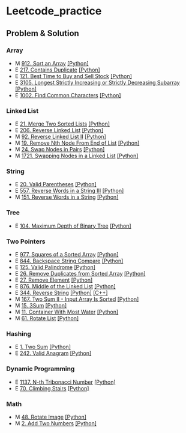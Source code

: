 # Leetcode_practice
## Problem & Solution

### Array
- M [912. Sort an Array](https://leetcode.com/problems/sort-an-array) [[Python]](https://github.com/jackywi2/Leetcode_practice/blob/main/Solution/0912.py)
- E [217. Contains Duplicate](https://leetcode.com/problems/contains-duplicate/?envType=problem-list-v2&envId=9p9flu17) [[Python]](https://github.com/jackywi2/Leetcode_practice/blob/main/Solution/0217.py)
- E [121. Best Time to Buy and Sell Stock](https://leetcode.com/problems/best-time-to-buy-and-sell-stock/description/) [[Python]](https://github.com/jackywi2/Leetcode_practice/blob/main/Solution/0121.py)
- E [3105. Longest Strictly Increasing or Strictly Decreasing Subarray](https://leetcode.com/problems/longest-strictly-increasing-or-strictly-decreasing-subarray/description/) [[Python]](https://github.com/jackywi2/Leetcode_practice/blob/main/Solution/3105.py)
- E [1002. Find Common Characters](https://leetcode.com/problems/find-common-characters/description/) [[Python]](https://github.com/jackywi2/Leetcode_practice/blob/main/Solution/1002.py)

### Linked List
- E [21. Merge Two Sorted Lists](https://leetcode.com/problems/merge-two-sorted-lists/?ref=secondlife.tw) [[Python]](https://github.com/jackywi2/Leetcode_practice/blob/main/Solution/0021.py)
- E [206. Reverse Linked List](https://leetcode.com/problems/reverse-linked-list/description/) [[Python]](https://github.com/jackywi2/Leetcode_practice/blob/main/Solution/0206.py)
- M [92. Reverse Linked List II](https://leetcode.com/problems/reverse-linked-list-ii/description/) [[Python]](https://github.com/jackywi2/Leetcode_practice/blob/main/Solution/0092.py)
- M [19. Remove Nth Node From End of List](https://leetcode.com/problems/remove-nth-node-from-end-of-list/description/) [[Python]](https://github.com/jackywi2/Leetcode_practice/blob/main/Solution/0019.py)
- M [24. Swap Nodes in Pairs](https://leetcode.com/problems/swap-nodes-in-pairs/description/) [[Python]](https://github.com/jackywi2/Leetcode_practice/blob/main/Solution/0024.py)
- M [1721. Swapping Nodes in a Linked List](https://leetcode.com/problems/swapping-nodes-in-a-linked-list/description/) [[Python]](https://github.com/jackywi2/Leetcode_practice/blob/main/Solution/1721.py)
 
### String
- E [20. Valid Parentheses](https://leetcode.com/problems/valid-parentheses/description/?ref=secondlife.tw) [[Python]](https://github.com/jackywi2/Leetcode_practice/blob/main/Solution/0020.py)
- E [557. Reverse Words in a String III](https://leetcode.com/problems/reverse-words-in-a-string-iii/description/) [[Python]](https://github.com/jackywi2/Leetcode_practice/blob/main/Solution/0557.py)
- M [151. Reverse Words in a String](https://leetcode.com/problems/reverse-words-in-a-string/description/) [[Python]](https://github.com/jackywi2/Leetcode_practice/blob/main/Solution/0151.py)

### Tree
- E [104. Maximum Depth of Binary Tree](https://leetcode.com/problems/maximum-depth-of-binary-tree/description/) [[Python]](https://github.com/jackywi2/Leetcode_practice/blob/main/Solution/0104.py)

### Two Pointers
- E [977. Squares of a Sorted Array](https://leetcode.com/problems/squares-of-a-sorted-array/?ref=secondlife.tw) [[Python]](https://github.com/jackywi2/Leetcode_practice/blob/main/Solution/0977.py)
- E [844. Backspace String Compare](https://leetcode.com/problems/backspace-string-compare/?ref=secondlife.tw) [[Python]](http://github.com/jackywi2/Leetcode_practice/blob/main/Solution/0844.py)
- E [125. Valid Palindrome](https://leetcode.com/problems/valid-palindrome/?ref=secondlife.tw) [[Python]](https://github.com/jackywi2/Leetcode_practice/blob/main/Solution/0125.py)
- E [26. Remove Duplicates from Sorted Array](https://leetcode.com/problems/remove-duplicates-from-sorted-array/?envType=problem-list-v2&envId=two-pointers) [[Python]](https://github.com/jackywi2/Leetcode_practice/blob/main/Solution/0026.py)
- E [27. Remove Element](https://leetcode.com/problems/remove-element/description/?envType=problem-list-v2&envId=two-pointers) [[Python]](https://github.com/jackywi2/Leetcode_practice/blob/main/Solution/0027.py)
- E [876. Middle of the Linked List](https://leetcode.com/problems/middle-of-the-linked-list/description/) [[Python]](https://github.com/jackywi2/Leetcode_practice/blob/main/Solution/0876.py)
- E [344. Reverse String](https://leetcode.com/problems/reverse-string/description/) [[Python]](https://github.com/jackywi2/Leetcode_practice/blob/main/Solution/0344.py) [[C++]]()
- M [167. Two Sum II - Input Array Is Sorted](https://leetcode.com/problems/two-sum-ii-input-array-is-sorted/?ref=secondlife.tw) [[Python]](https://github.com/jackywi2/Leetcode_practice/blob/main/Solution/0167.py)
- M [15. 3Sum](https://leetcode.com/problems/3sum/?ref=secondlife.tw) [[Python]](https://github.com/jackywi2/Leetcode_practice/blob/main/Solution/0015.py)
- M [11. Container With Most Water](https://leetcode.com/problems/container-with-most-water/?ref=secondlife.tw) [[Python]](https://github.com/jackywi2/Leetcode_practice/blob/main/Solution/0011.py)
- M [61. Rotate List](https://leetcode.com/problems/rotate-list/description/?envType=problem-list-v2&envId=two-pointers) [[Python]](https://github.com/jackywi2/Leetcode_practice/blob/main/Solution/0061.py)

### Hashing
- E [1. Two Sum](https://leetcode.com/problems/two-sum/?ref=secondlife.tw) [[Python]](https://github.com/jackywi2/Leetcode_practice/blob/main/Solution/0001.py)
- E [242. Valid Anagram](https://leetcode.com/problems/valid-anagram/description/?envType=problem-list-v2&envId=9p9flu17) [[Python]](https://github.com/jackywi2/Leetcode_practice/blob/main/Solution/0242.py)

### Dynamic Programming
- E [1137. N-th Tribonacci Number](https://leetcode.com/problems/n-th-tribonacci-number/description/) [[Python]](https://github.com/jackywi2/Leetcode_practice/blob/main/Solution/1137.py)
- E [70. Climbing Stairs](https://leetcode.com/problems/climbing-stairs/description/) [[Python]](https://github.com/jackywi2/Leetcode_practice/blob/main/Solution/0070.py)

### Math
- M [48. Rotate Image](https://leetcode.com/problems/rotate-image/description/?envType=problem-list-v2&envId=9p9flu17) [[Python]](https://github.com/jackywi2/Leetcode_practice/blob/main/Solution/0048.py)
- M [2. Add Two Numbers](https://leetcode.com/problems/add-two-numbers/description/) [[Python]](https://github.com/jackywi2/Leetcode_practice/blob/main/Solution/0002.py)
